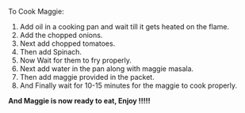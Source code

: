 To Cook Maggie:

1. Add oil in a cooking pan and wait till it gets heated on the flame.
2. Add the chopped onions.
3. Next add chopped tomatoes. 
4. Then add Spinach.
5. Now Wait for them to fry properly.
6. Next add water in the pan along with maggie masala.
7. Then add maggie provided in the packet.
8. And Finally wait for 10-15 minutes for the maggie to cook properly.

**And  Maggie is now ready to eat, Enjoy !!!!!**

